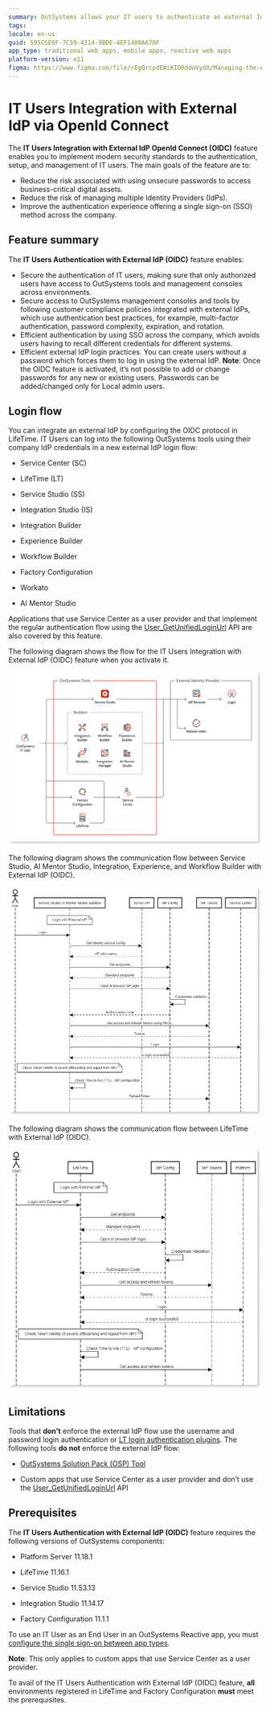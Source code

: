 ```yaml
---
summary: OutSystems allows your IT users to authenticate an external IdP via OpenID Connect.
tags:
locale: en-us
guid: 595C5E6F-7C59-4314-9BDE-4EF1400A670F
app_type: traditional web apps, mobile apps, reactive web apps
platform-version: o11
figma: https://www.figma.com/file/rEgQrcpdEWiKIORddoVydX/Managing-the-Applications-Lifecycle?type=design&node-id=1913%3A2347&mode=design&t=A3NsKzxFUYzrHxmx-1
---
```


# IT Users Integration with External IdP via OpenId Connect

The **IT Users Integration with External IdP OpenId Connect (OIDC)** feature enables you to implement modern security standards to the authentication, setup, and management of IT users. The main goals of the feature are to:
* Reduce the risk associated with using unsecure passwords to access business-critical digital assets.
* Reduce the risk of managing multiple Identity Providers (IdPs). 
* Improve the authentication experience offering a single sign-on (SSO) method across the company.

## Feature summary 

The **IT Users Authentication with External IdP (OIDC)** feature enables:

* Secure the authentication of IT users, making sure that only authorized users have access to OutSystems tools and management consoles across environments.
* Secure access to OutSystems management consoles and tools by following customer compliance policies integrated with external IdPs, which use authentication best practices, for example, multi-factor authentication, password complexity, expiration, and rotation.
* Efficient authentication by using SSO across the company, which avoids users having to recall different credentials for different systems.
* Efficient external IdP login practices. You can create users without a password which forces them to log in using the external IdP.
      **Note**: Once the OIDC feature is activated, it’s not possible to add or change passwords for any new or existing users. Passwords can be added/changed only for Local admin users.

## Login flow 

You can integrate an external IdP by configuring the OIDC protocol in LifeTime. IT Users can log into the following OutSystems tools using their company IdP credentials in a new external IdP login flow: 

* Service Center (SC)

* LifeTime (LT)

* Service Studio (SS)

* Integration Studio (IS)

* Integration Builder

* Experience Builder

* Workflow Builder

* Factory Configuration 

* Workato

* AI Mentor Studio

Applications that use Service Center as a user provider and that implement the regular authentication flow using the [User_GetUnifiedLoginUrl](https://success.outsystems.com/Documentation/11/Reference/OutSystems_APIs/Users_API#User_GetUnifiedLoginUrl) API are also covered by this feature.

The following diagram shows the flow for the IT Users Integration with External IdP (OIDC) feature when you activate it.

![External IdP flow](images/it-users-integration-external-idp-diag.png)

The following diagram shows the communication flow between Service Studio, AI Mentor Studio, Integration, Experience, and Workflow Builder with External IdP (OIDC).

![Service Studio IdP](images/Service-Studio.png)

The following diagram shows the communication flow between LifeTime with External IdP (OIDC).

![LifeTime IdP](images/LifeTime.png)

## Limitations

Tools that **don’t** enforce the external IdP flow use the username and password login authentication or [LT login authentication plugins](../use-an-external-authentication-provider.md). The following tools **do not** enforce the external IdP flow:

* [OutSystems Solution Pack (OSP) Tool](../../../setup-maintain/setup/unattended-install/osp-tool-ref.md) 

* Custom apps that use Service Center as a user provider and don’t use the [User_GetUnifiedLoginUrl](https://success.outsystems.com/Documentation/11/Reference/OutSystems_APIs/Users_API#User_GetUnifiedLoginUrl) API

## Prerequisites

The **IT Users Authentication with External IdP (OIDC)** feature requires the following versions of OutSystems components:

* Platform Server 11.18.1 

* LifeTime 11.16.1

* Service Studio 11.53.13

* Integration Studio 11.14.17

* Factory Configuration 11.1.1

To use an IT User as an End User in an OutSystems Reactive app, you must [configure the single sign-on between app types](../../secure-the-applications/configure-authentication.md).

**Note**: This only applies to custom apps that use Service Center as a user provider. 

<div class="warning" markdown="1">

To avail of the IT Users Authentication with External IdP (OIDC) feature, **all** environments registered in LifeTime and Factory Configuration **must** meet the prerequisites.

</div>
